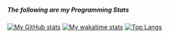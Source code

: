 ##### The following are my Programming Stats
[![My GitHub stats](https://github-readme-stats.vercel.app/api?username=brotatoboi&show_icons=true&count_private=true&custom_title=My-Stats&include_all_commits=true&theme=tokyonight)](https://github.com/anuraghazra/github-readme-stats)
[![My wakatime stats](https://github-readme-stats.vercel.app/api/wakatime?username=brotatoboi&theme=tokyonight)](https://github.com/anuraghazra/github-readme-stats)
[![Top Langs](https://github-readme-stats.vercel.app/api/top-langs/?username=brotatoboi)](https://github.com/anuraghazra/github-readme-stats)

